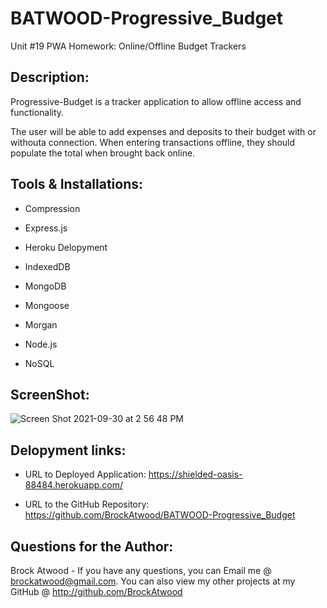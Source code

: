 # BATWOOD-Progressive_Budget

Unit #19 PWA Homework: Online/Offline Budget Trackers

## Description:

Progressive-Budget is a tracker application to allow offline access and functionality.

The user will be able to add expenses and deposits to their budget with or withouta connection. When entering transactions offline, they should populate the total when brought back online.

## Tools & Installations:

- Compression

- Express.js

- Heroku Delopyment

- IndexedDB

- MongoDB

- Mongoose

- Morgan

- Node.js

- NoSQL

## ScreenShot:
![Screen Shot 2021-09-30 at 2 56 48 PM](https://user-images.githubusercontent.com/87385012/135530299-cd58937b-97df-4ca3-bf64-de38b1d5a3b8.png)


## Delopyment links:

- URL to Deployed Application: https://shielded-oasis-88484.herokuapp.com/

- URL to the GitHub Repository: https://github.com/BrockAtwood/BATWOOD-Progressive_Budget

## Questions for the Author:

Brock Atwood - If you have any questions, you can Email me @ brockatwood@gmail.com. You can also view my other projects at my GitHub @ http://github.com/BrockAtwood
